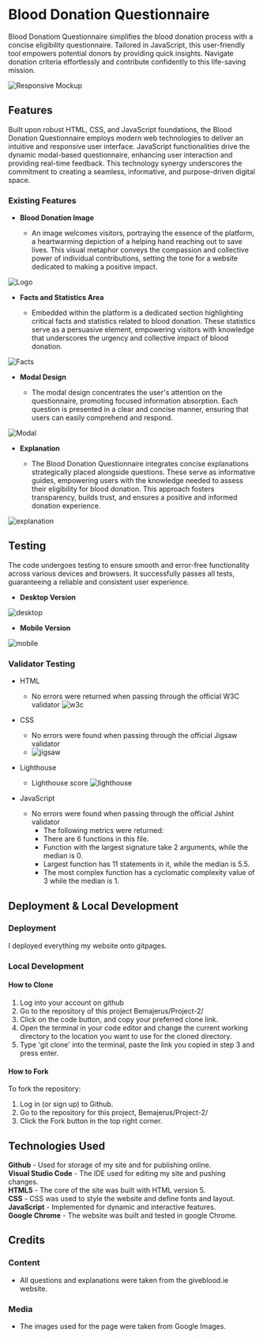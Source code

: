 # Blood Donation Questionnaire

Blood Donatiom Questionnaire simplifies the blood donation process with a concise eligibility questionnaire. Tailored in JavaScript, this user-friendly tool empowers potential donors by providing quick insights. Navigate donation criteria effortlessly and contribute confidently to this life-saving mission.

![Responsive Mockup](assets/images/mockup.JPG)


## Features

Built upon robust HTML, CSS, and JavaScript foundations, the Blood Donation Questionnaire employs modern web technologies to deliver an intuitive and responsive user interface. JavaScript functionalities drive the dynamic modal-based questionnaire, enhancing user interaction and providing real-time feedback. This technology synergy underscores the commitment to creating a seamless, informative, and purpose-driven digital space.

### Existing Features

- __Blood Donation Image__

  - An image welcomes visitors, portraying the essence of the platform, a heartwarming depiction of a helping hand reaching out to save lives. This visual metaphor conveys the compassion and collective power of individual contributions, setting the tone for a website dedicated to making a positive impact.

![Logo](assets/images/blood-donation.jpg)

- __Facts and Statistics Area__

  - Embedded within the platform is a dedicated section highlighting critical facts and statistics related to blood donation. These statistics serve as a persuasive element, empowering visitors with knowledge that underscores the urgency and collective impact of blood donation.

![Facts](assets/images/facts-image.JPG)

- __Modal Design__

  - The modal design concentrates the user's attention on the questionnaire, promoting focused information absorption. Each question is presented in a clear and concise manner, ensuring that users can easily comprehend and respond.

![Modal](assets/images/modal-image.JPG)

- __Explanation__

  - The Blood Donation Questionnaire integrates concise explanations strategically placed alongside questions. These serve as informative guides, empowering users with the knowledge needed to assess their eligibility for blood donation. This approach fosters transparency, builds trust, and ensures a positive and informed donation experience.

![explanation](assets/images/explanation-image.JPG)


## Testing 

The code undergoes testing to ensure smooth and error-free functionality across various devices and browsers. It successfully passes all tests, guaranteeing a reliable and consistent user experience.

- __Desktop Version__

![desktop](assets/images/desktop-image.JPG)

- __Mobile Version__

![mobile](assets/images/mobile-image.JPG)


### Validator Testing 

- HTML
    - No errors were returned when passing through the official W3C validator
      ![w3c](assets/images/html-check.JPG)
      
- CSS
    - No errors were found when passing through the official Jigsaw validator
    - ![jigsaw](assets/images/css-check.JPG)
      
- Lighthouse
    - Lighthouse score
      ![lighthouse](assets/images/lighthouse-image.JPG)
      
- JavaScript
    - No errors were found when passing through the official Jshint validator
      - The following metrics were returned: 
      - There are 6 functions in this file.
      - Function with the largest signature take 2 arguments, while the median is 0.
      - Largest function has 11 statements in it, while the median is 5.5.
      - The most complex function has a cyclomatic complexity value of 3 while the median is 1.

## Deployment & Local Development

### Deployment

I deployed everything my website onto gitpages.

### Local Development

#### How to Clone

1. Log into your account on github
2. Go to the repository of this project Bemajerus/Project-2/
3. Click on the code button, and copy your preferred clone link.
4. Open the terminal in your code editor and change the current working directory to the location you want to use for the cloned directory.
5. Type 'git clone' into the terminal, paste the link you copied in step 3 and press enter.

#### How to Fork

To fork the repository:

1. Log in (or sign up) to Github.
2. Go to the repository for this project, Bemajerus/Project-2/
3. Click the Fork button in the top right corner.

## Technologies Used

**Github** - Used for storage of my site and for publishing online.\
**Visual Studio Code** - The IDE used for editing my site and pushing changes.\
**HTML5** - The core of the site was built with HTML version 5.\
**CSS** - CSS was used to style the website and define fonts and layout.\
**JavaScript** - Implemented for dynamic and interactive features.\
**Google Chrome** - The website was built and tested in google Chrome.


## Credits 

### Content 

- All questions and explanations were taken from the giveblood.ie website.

### Media

- The images used for the page were taken from Google Images.
